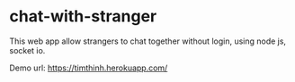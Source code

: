 # chat-with-stranger
This web app allow strangers to chat together without login, using node js, socket io.

Demo url: https://timthinh.herokuapp.com/
